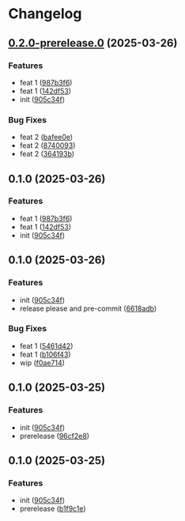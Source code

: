 # Changelog

## [0.2.0-prerelease.0](https://github.com/tharindurr/test-releases/compare/0.1.0...0.2.0-prerelease.0) (2025-03-26)


### Features

* feat 1 ([987b3f6](https://github.com/tharindurr/test-releases/commit/987b3f63f5f1ef0ac2148fdf9d2ec5be722d8e3b))
* feat 1 ([142df53](https://github.com/tharindurr/test-releases/commit/142df538b3711a3150b891d1fddef766a6f5ae66))
* init ([905c34f](https://github.com/tharindurr/test-releases/commit/905c34f91627a2e5e98453d411113011c51ed9a7))


### Bug Fixes

* feat 2 ([bafee0e](https://github.com/tharindurr/test-releases/commit/bafee0e62641a6499c4a2fedff8b22a3efdf5e49))
* feat 2 ([8740093](https://github.com/tharindurr/test-releases/commit/87400934796cddc22ac0f01f240cb95c2fc0a37b))
* feat 2 ([364193b](https://github.com/tharindurr/test-releases/commit/364193bf57f0599767bf565f69f44734a8bdbb58))

## 0.1.0 (2025-03-26)


### Features

* feat 1 ([987b3f6](https://github.com/tharindurr/test-releases/commit/987b3f63f5f1ef0ac2148fdf9d2ec5be722d8e3b))
* feat 1 ([142df53](https://github.com/tharindurr/test-releases/commit/142df538b3711a3150b891d1fddef766a6f5ae66))
* init ([905c34f](https://github.com/tharindurr/test-releases/commit/905c34f91627a2e5e98453d411113011c51ed9a7))

## 0.1.0 (2025-03-26)


### Features

* init ([905c34f](https://github.com/tharindurr/test-releases/commit/905c34f91627a2e5e98453d411113011c51ed9a7))
* release please and pre-commit ([6618adb](https://github.com/tharindurr/test-releases/commit/6618adbabffae52d3af0e93ec8d9216582f23e1d))


### Bug Fixes

* feat 1 ([5461d42](https://github.com/tharindurr/test-releases/commit/5461d42ff3162c1c275a3c25c4e522618716debd))
* feat 1 ([b106f43](https://github.com/tharindurr/test-releases/commit/b106f43d6770adf71b1b85cca2545aaa73c0b446))
* wip ([f0ae714](https://github.com/tharindurr/test-releases/commit/f0ae7140859ec7f59d33e53e8dba463c5c371efd))

## 0.1.0 (2025-03-25)


### Features

* init ([905c34f](https://github.com/tharindurr/test-releases/commit/905c34f91627a2e5e98453d411113011c51ed9a7))
* prerelease ([96cf2e8](https://github.com/tharindurr/test-releases/commit/96cf2e8a8f3397d09d87d1fd144d7b984b7e545f))

## 0.1.0 (2025-03-25)


### Features

* init ([905c34f](https://github.com/tharindurr/test-releases/commit/905c34f91627a2e5e98453d411113011c51ed9a7))
* prerelease ([b1f9c1e](https://github.com/tharindurr/test-releases/commit/b1f9c1e8446bbac65a81e56e80675e8689970a0a))
